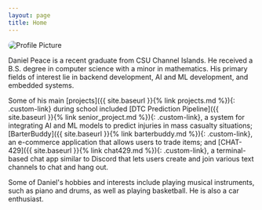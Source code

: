 ```yaml
---
layout: page
title: Home
---
```


<style>
  a.custom-link {
    color: #ed6a5a; /* Blue color */
    text-decoration: none; /* Remove underline */
    transition: color 0.3s ease;
  }
  a.custom-link:hover {
    color: #5ca4a9; /* Tomato red on hover */
    text-decoration: none; /* Underline on hover */
    transition: color 0.3s ease;
  }
</style>

<img src="/senior_project/images/profile_picture.jpeg" alt="Profile Picture" style="border-radius: 10px;">

<!-- ![profile-picture](/senior_project/images/profile_picture.jpeg "Profile Picture") -->

Daniel Peace is a recent graduate from CSU Channel Islands. He received a B.S. degree in computer science with a minor in mathematics. His primary fields of interest lie in backend development, AI and ML development, and embedded systems.

Some of his main [projects]({{ site.baseurl }}{% link projects.md %}){: .custom-link} during school included [DTC Prediction Pipeline]({{ site.baseurl }}{% link senior_project.md %}){: .custom-link}, a system for integrating AI and ML models to predict injuries in mass casualty situations; [BarterBuddy]({{ site.baseurl }}{% link barterbuddy.md %}){: .custom-link}, an e-commerce application that allows users to trade items; and [CHAT-429]({{ site.baseurl }}{% link chat429.md %}){: .custom-link}, a terminal-based chat app similar to Discord that lets users create and join various text channels to chat and hang out.

Some of Daniel's hobbies and interests include playing musical instruments, such as piano and drums, as well as playing basketball. He is also a car enthusiast.
